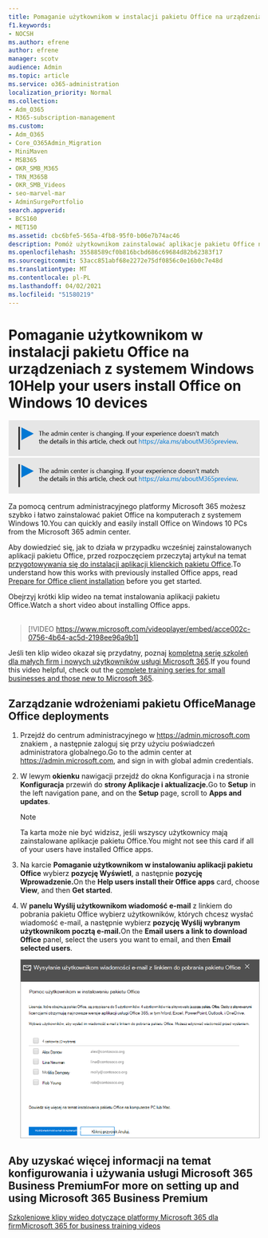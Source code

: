 ```yaml
---
title: Pomaganie użytkownikom w instalacji pakietu Office na urządzeniach z systemem Windows 10
f1.keywords:
- NOCSH
ms.author: efrene
author: efrene
manager: scotv
audience: Admin
ms.topic: article
ms.service: o365-administration
localization_priority: Normal
ms.collection:
- Adm_O365
- M365-subscription-management
ms.custom:
- Adm_O365
- Core_O365Admin_Migration
- MiniMaven
- MSB365
- OKR_SMB_M365
- TRN_M365B
- OKR_SMB_Videos
- seo-marvel-mar
- AdminSurgePortfolio
search.appverid:
- BCS160
- MET150
ms.assetid: cbc6bfe5-565a-4fb8-95f0-b06e7b74ac46
description: Pomóż użytkownikom zainstalować aplikacje pakietu Office na urządzeniach z systemem Windows 10 i łatwo zainstaluj pakiet Office na komputerach z systemem Windows 10 z centrum administracyjnego platformy Microsoft 365.
ms.openlocfilehash: 35588589cf0b816bcbd686c69684d82b62383f17
ms.sourcegitcommit: 53acc851abf68e2272e75df0856c0e16b0c7e48d
ms.translationtype: MT
ms.contentlocale: pl-PL
ms.lasthandoff: 04/02/2021
ms.locfileid: "51580219"
---
```

# <a name="help-your-users-install-office-on-windows-10-devices"></a><span data-ttu-id="dd6e2-103">Pomaganie użytkownikom w instalacji pakietu Office na urządzeniach z systemem Windows 10</span><span class="sxs-lookup"><span data-stu-id="dd6e2-103">Help your users install Office on Windows 10 devices</span></span>

<span data-ttu-id="dd6e2-104">[![Etykieta informująca, że centrum administracyjne zmienia się, a więcej informacji na ten temat możesz znaleźć w witrynie aka.ms/aboutM365preview.](../media/m365admincenterchanging.png)](/office365/admin/microsoft-365-admin-center-preview)</span><span class="sxs-lookup"><span data-stu-id="dd6e2-104">[![Label to let you know the admin center is changing and you can find more details at aka.ms/aboutM365preview.](../media/m365admincenterchanging.png)](/office365/admin/microsoft-365-admin-center-preview)</span></span>

<span data-ttu-id="dd6e2-105">Za pomocą centrum administracyjnego platformy Microsoft 365 możesz szybko i łatwo zainstalować pakiet Office na komputerach z systemem Windows 10.</span><span class="sxs-lookup"><span data-stu-id="dd6e2-105">You can quickly and easily install Office on Windows 10 PCs from the Microsoft 365 admin center.</span></span>
  
<span data-ttu-id="dd6e2-106">Aby dowiedzieć się, jak to działa w przypadku wcześniej zainstalowanych aplikacji pakietu Office, przed rozpoczęciem przeczytaj artykuł na temat [przygotowywania się do instalacji aplikacji klienckich pakietu Office](prepare-for-office-client-deployment.md).</span><span class="sxs-lookup"><span data-stu-id="dd6e2-106">To understand how this works with previously installed Office apps, read [Prepare for Office client installation](prepare-for-office-client-deployment.md) before you get started.</span></span>

<span data-ttu-id="dd6e2-107">Obejrzyj krótki klip wideo na temat instalowania aplikacji pakietu Office.</span><span class="sxs-lookup"><span data-stu-id="dd6e2-107">Watch a short video about installing Office apps.</span></span><br><br>

> [!VIDEO https://www.microsoft.com/videoplayer/embed/acce002c-0756-4b64-ac5d-2198ee96a9b1] 

<span data-ttu-id="dd6e2-108">Jeśli ten klip wideo okazał się przydatny, poznaj [kompletną serię szkoleń dla małych firm i nowych użytkowników usługi Microsoft 365](https://support.microsoft.com/office/6ab4bbcd-79cf-4000-a0bd-d42ce4d12816).</span><span class="sxs-lookup"><span data-stu-id="dd6e2-108">If you found this video helpful, check out the [complete training series for small businesses and those new to Microsoft 365](https://support.microsoft.com/office/6ab4bbcd-79cf-4000-a0bd-d42ce4d12816).</span></span>

## <a name="manage-office-deployments"></a><span data-ttu-id="dd6e2-109">Zarządzanie wdrożeniami pakietu Office</span><span class="sxs-lookup"><span data-stu-id="dd6e2-109">Manage Office deployments</span></span>

1. <span data-ttu-id="dd6e2-110">Przejdź do centrum administracyjnego w <a href="https://go.microsoft.com/fwlink/p/?linkid=2024339" target="_blank">https://admin.microsoft.com</a> znakiem , a następnie zaloguj się przy użyciu poświadczeń administratora globalnego.</span><span class="sxs-lookup"><span data-stu-id="dd6e2-110">Go to the admin center at <a href="https://go.microsoft.com/fwlink/p/?linkid=2024339" target="_blank">https://admin.microsoft.com</a>, and sign in with global admin credentials.</span></span> 

2. <span data-ttu-id="dd6e2-111">W lewym **okienku** nawigacji przejdź do okna Konfiguracja i na stronie **Konfiguracja** przewiń do **strony Aplikacje i aktualizacje.**</span><span class="sxs-lookup"><span data-stu-id="dd6e2-111">Go to **Setup** in the left navigation pane, and on the **Setup** page, scroll to **Apps and updates**.</span></span>
    > [!NOTE]
    > <span data-ttu-id="dd6e2-112">Ta karta może nie być widzisz, jeśli wszyscy użytkownicy mają zainstalowane aplikacje pakietu Office.</span><span class="sxs-lookup"><span data-stu-id="dd6e2-112">You might not see this card if all of your  users have installed Office apps.</span></span>
  
3. <span data-ttu-id="dd6e2-113">Na karcie **Pomaganie użytkownikom w instalowaniu aplikacji pakietu Office** wybierz **pozycję Wyświetl**, a następnie **pozycję Wprowadzenie.**</span><span class="sxs-lookup"><span data-stu-id="dd6e2-113">On the **Help users install their Office apps** card, choose **View**, and then **Get started**.</span></span>
    
4. <span data-ttu-id="dd6e2-114">W **panelu Wyślij użytkownikom wiadomość e-mail** z linkiem do pobrania pakietu Office wybierz użytkowników, których chcesz wysłać wiadomość e-mail, a następnie wybierz **pozycję Wyślij wybranym użytkownikom pocztą e-mail.**</span><span class="sxs-lookup"><span data-stu-id="dd6e2-114">On the **Email users a link to download Office** panel, select the users you want to email, and then **Email selected users**.</span></span>

   ![Wybierz użytkowników, aby wysyłać wiadomości e-mail za pomocą linku pobierania pakietu Office.](../media/sendemailtousers.png)

## <a name="for-more-on-setting-up-and-using-microsoft-365-business-premium"></a><span data-ttu-id="dd6e2-116">Aby uzyskać więcej informacji na temat konfigurowania i używania usługi Microsoft 365 Business Premium</span><span class="sxs-lookup"><span data-stu-id="dd6e2-116">For more on setting up and using Microsoft 365 Business Premium</span></span>

[<span data-ttu-id="dd6e2-117">Szkoleniowe klipy wideo dotyczące platformy Microsoft 365 dla firm</span><span class="sxs-lookup"><span data-stu-id="dd6e2-117">Microsoft 365 for business training videos</span></span>](https://support.microsoft.com/office/6ab4bbcd-79cf-4000-a0bd-d42ce4d12816)
